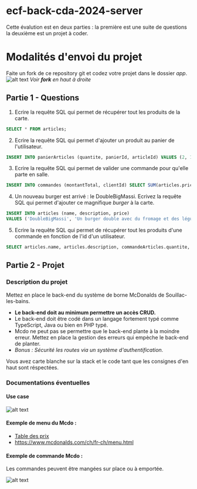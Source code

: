 # ecf-back-cda-2024-server

Cette évalution est en deux parties : la première est une suite de questions la deuxième est un projet à coder.

# Modalités d'envoi du projet
Faite un fork de ce repository git et codez votre projet dans le dossier *app*.
![alt text](image.png)
*Voir **fork** en haut à droite*

## Partie 1 - Questions

1. Ecrire la requête SQL qui permet de récupérer tout les produits de la carte.
```sql
SELECT * FROM articles;

```

2. Ecrire la requête SQL qui permet d'ajouter un produit au panier de l'utilisateur.
```sql
INSERT INTO panierArticles (quantite, panierId, articleId) VALUES (2, 1, 5);


```

3. Ecrire la requête SQL qui permet de valider une commande pour qu'elle parte en salle.
```sql
INSERT INTO commandes (montantTotal, clientId) SELECT SUM(articles.price * panierArticles.quantite), paniers.clientId FROM panierArticles INNER JOIN articles ON panierArticles.articleId = articles.id INNER JOIN paniers ON panierArticles.panierId = paniers.id WHERE paniers.id = 1 GROUP BY paniers.clientId;


```

4. Un nouveau burger est arrivé : le DoubleBigMassi. Ecrivez la requête SQL qui permet d'ajouter ce magnifique *burger* à la carte.
```sql
INSERT INTO articles (name, description, price)
VALUES ('DoubleBigMassi', 'Un burger double avec du fromage et des légumes', 10.99);

```

5. Ecrire la requête SQL qui permet de récupérer tout les produits d'une commande en fonction de l'id d'un utilisateur.
```sql
SELECT articles.name, articles.description, commandeArticles.quantite, commandeArticles.prix FROM commandeArticles INNER JOIN articles ON commandeArticles.articleId = articles.id INNER JOIN commandes ON commandeArticles.commandeId = commandes.id WHERE commandes.clientId = 1;


```

## Partie 2 - Projet
### Description du projet
Mettez en place le back-end du système de borne McDonalds de Souillac-les-bains.

- **Le back-end doit au minimum permettre un accès CRUD.**
- Le back-end doit être codé dans un langage fortement typé comme TypeScript, Java ou bien en PHP typé.
- Mcdo ne peut pas se permettre que le back-end plante à la moindre erreur. Mettez en place la gestion des erreurs qui empèche le back-end de planter.
- *Bonus : Sécurité les routes via un système d'authentification.*

Vous avez carte blanche sur la stack et le code tant que les consignes d'en haut sont réspectées.

### Documentations éventuelles
####  Use case
![alt text](use-case-mcdo.png)

#### Exemple de  menu du Mcdo :
- [Table des prix](PRIX-.pdf)
- https://www.mcdonalds.com/ch/fr-ch/menu.html

#### Exemple de commande Mcdo :
Les commandes peuvent être mangées sur place ou à emportée.

![alt text](mcdonald_s_02211300_194510247.jpeg)
